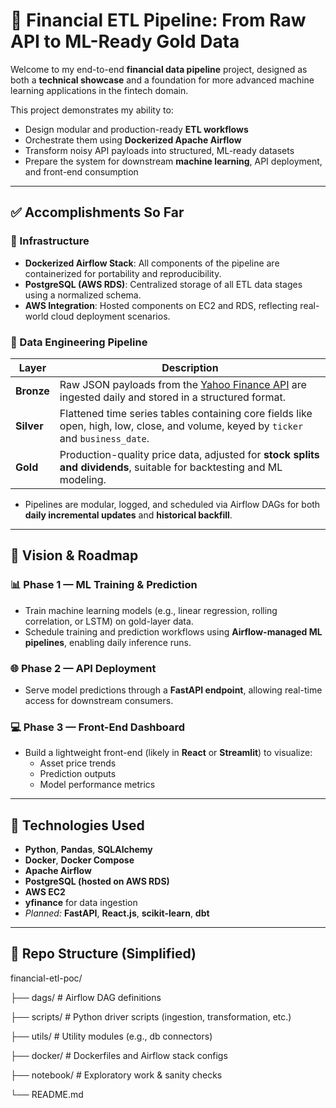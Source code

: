 # 🧠 Financial ETL Pipeline: From Raw API to ML-Ready Gold Data

Welcome to my end-to-end **financial data pipeline** project, designed as both a **technical showcase** and a foundation for more advanced machine learning applications in the fintech domain.

This project demonstrates my ability to:
- Design modular and production-ready **ETL workflows**
- Orchestrate them using **Dockerized Apache Airflow**
- Transform noisy API payloads into structured, ML-ready datasets
- Prepare the system for downstream **machine learning**, API deployment, and front-end consumption

---

## ✅ Accomplishments So Far

### 🧱 Infrastructure
- **Dockerized Airflow Stack**: All components of the pipeline are containerized for portability and reproducibility.
- **PostgreSQL (AWS RDS)**: Centralized storage of all ETL data stages using a normalized schema.
- **AWS Integration**: Hosted components on EC2 and RDS, reflecting real-world cloud deployment scenarios.

### 🔁 Data Engineering Pipeline

| Layer       | Description                                                                                          |
|-------------|------------------------------------------------------------------------------------------------------|
| **Bronze**  | Raw JSON payloads from the [Yahoo Finance API](https://pypi.org/project/yfinance/) are ingested daily and stored in a structured format. |
| **Silver**  | Flattened time series tables containing core fields like open, high, low, close, and volume, keyed by `ticker` and `business_date`. |
| **Gold**    | Production-quality price data, adjusted for **stock splits and dividends**, suitable for backtesting and ML modeling. |

- Pipelines are modular, logged, and scheduled via Airflow DAGs for both **daily incremental updates** and **historical backfill**.

---

## 🚀 Vision & Roadmap

### 📊 Phase 1 — ML Training & Prediction
- Train machine learning models (e.g., linear regression, rolling correlation, or LSTM) on gold-layer data.
- Schedule training and prediction workflows using **Airflow-managed ML pipelines**, enabling daily inference runs.

### 🌐 Phase 2 — API Deployment
- Serve model predictions through a **FastAPI endpoint**, allowing real-time access for downstream consumers.

### 💻 Phase 3 — Front-End Dashboard
- Build a lightweight front-end (likely in **React** or **Streamlit**) to visualize:
  - Asset price trends  
  - Prediction outputs  
  - Model performance metrics

---

## 🧩 Technologies Used

- **Python**, **Pandas**, **SQLAlchemy**
- **Docker**, **Docker Compose**
- **Apache Airflow**
- **PostgreSQL (hosted on AWS RDS)**
- **AWS EC2**
- **yfinance** for data ingestion  
- *Planned:* **FastAPI**, **React.js**, **scikit-learn**, **dbt**

---

## 📁 Repo Structure (Simplified)

financial-etl-poc/

├── dags/ # Airflow DAG definitions

├── scripts/ # Python driver scripts (ingestion, transformation, etc.)

├── utils/ # Utility modules (e.g., db connectors)

├── docker/ # Dockerfiles and Airflow stack configs

├── notebook/ # Exploratory work & sanity checks

└── README.md